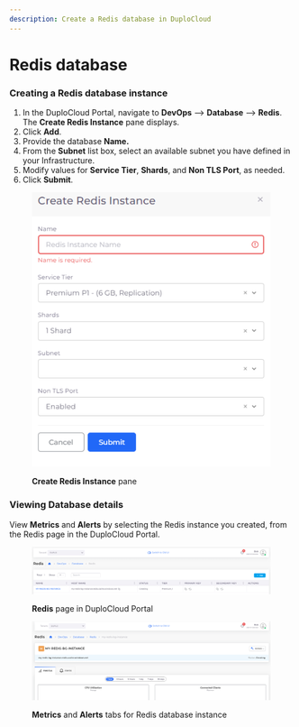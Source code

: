 ```yaml
---
description: Create a Redis database in DuploCloud
---
```


# Redis database

### Creating a Redis database instance

1. In the DuploCloud Portal, navigate to **DevOps** --> **Database** --> **Redis**. The **Create Redis Instance** pane displays.
2. Click **Add**.
3. Provide the database **Name.**
4. From the **Subnet** list box, select an available subnet you have defined in your Infrastructure.&#x20;
5. Modify values for **Service Tier**, **Shards**, and **Non TLS Port**, as needed.
6. Click **Submit**.

<figure><img src="../../../.gitbook/assets/Azure_Redis.png" alt=""><figcaption><p><strong>Create Redis Instance</strong> pane</p></figcaption></figure>

### Viewing Database details

View **Metrics** and **Alerts** by selecting the Redis instance you created, from the Redis page in the DuploCloud Portal.

<figure><img src="../../../.gitbook/assets/Azure_Redis_details2.png" alt=""><figcaption><p><strong>Redis</strong> page in DuploCloud Portal</p></figcaption></figure>

<figure><img src="../../../.gitbook/assets/Azure_Redis_details.png" alt=""><figcaption><p><strong>Metrics</strong> and <strong>Alerts</strong> tabs for Redis database instance</p></figcaption></figure>
